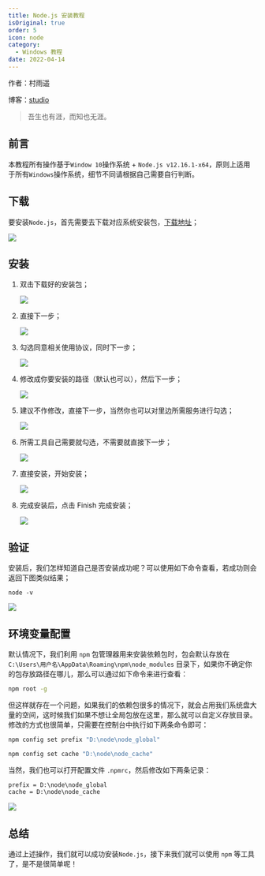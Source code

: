 ```yaml
---
title: Node.js 安装教程
isOriginal: true
order: 5
icon: node
category:
  - Windows 教程
date: 2022-04-14
---
```


作者：村雨遥

博客：[studio](https://ez4jam1n.github.io/studio)

> 吾生也有涯，而知也无涯。

## 前言

本教程所有操作基于`Window 10`操作系统 + `Node.js v12.16.1-x64`，原则上适用于所有`Windows`操作系统，细节不同请根据自己需要自行判断。

## 下载

要安装`Node.js`，首先需要去下载对应系统安装包，[下载地址](https://nodejs.org/zh-cn/download/)；

![](./assets/20220414-nodejs-install/node-download.png)

## 安装

1. 双击下载好的安装包；

   ![](./assets/20220414-nodejs-install/install.png)

2. 直接下一步；

   ![](./assets/20220414-nodejs-install/next.png)

3. 勾选同意相关使用协议，同时下一步；

   ![](./assets/20220414-nodejs-install/agree.png)

4. 修改成你要安装的路径（默认也可以），然后下一步；

   ![](./assets/20220414-nodejs-install/path.png)

5. 建议不作修改，直接下一步，当然你也可以对里边所需服务进行勾选；

   ![](./assets/20220414-nodejs-install/setting.png)

6. 所需工具自己需要就勾选，不需要就直接下一步；

   ![](./assets/20220414-nodejs-install/auto.png)

7. 直接安装，开始安装；

   ![](./assets/20220414-nodejs-install/start.png)

8. 完成安装后，点击 Finish 完成安装；

   ![](./assets/20220414-nodejs-install/inish.png)

## 验证

安装后，我们怎样知道自己是否安装成功呢？可以使用如下命令查看，若成功则会返回下图类似结果；

```shell
node -v
```

![](./assets/20220414-nodejs-install/node-v.png)

## 环境变量配置

默认情况下，我们利用 `npm` 包管理器用来安装依赖包时，包会默认存放在 `C:\Users\用户名\AppData\Roaming\npm\node_modules` 目录下，如果你不确定你的包存放路径在哪儿，那么可以通过如下命令来进行查看：

```bash
npm root -g
```

但这样就存在一个问题，如果我们的依赖包很多的情况下，就会占用我们系统盘大量的空间，这时候我们如果不想让全局包放在这里，那么就可以自定义存放目录。修改的方式也很简单，只需要在控制台中执行如下两条命令即可：

```bash
npm config set prefix "D:\node\node_global"
```

```bash
npm config set cache "D:\node\node_cache"
```

当然，我们也可以打开配置文件 `.npmrc`，然后修改如下两条记录：

```xml
prefix = D:\node\node_global
cache = D:\node\node_cache
```

![](./assets/20220414-nodejs-install/envi-change.png)

## 总结

通过上述操作，我们就可以成功安装`Node.js`，接下来我们就可以使用 `npm` 等工具了，是不是很简单呢！
